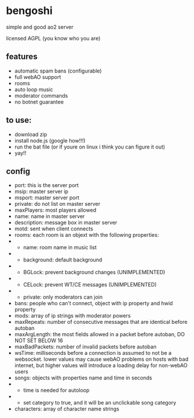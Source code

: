 # bengoshi
simple and good ao2 server

licensed AGPL (you know who you are)

features
---
- automatic spam bans (configurable)
- full webAO support
- rooms
- auto loop music
- moderator commands
- no botnet guarantee

to use:
---
- download zip
- install node.js (google how!!!)
- run the bat file (or if youre on linux i think you can figure it out)
- yay!!

config
---
- port: this is the server port
- msip: master server ip
- msport: master server port
- private: do not list on master server
- maxPlayers: most players allowed
- name: name in master server
- description: message box in master server
- motd: sent when client connects
- rooms: each room is an objext with the following properties:
- - name: room name in music list
- - background: default background
- - BGLock: prevent background changes (UNIMPLEMENTED)
- - CELock: prevent WT/CE messages (UNIMPLEMENTED)
- - private: only moderators can join
- bans: people who can't connect, object with ip property and hwid property
- mods: array of ip strings with moderator powers
- maxRepeats: number of consecutive messages that are identical before autoban
- maxArgLength: the most fields allowed in a packet before autoban, DO NOT SET BELOW 16
- maxBadPackets: number of invalid packets before autoban
- wsTime: milliseconds before a connection is assumed to not be a websocket. lower values may cause webAO problems on hosts with bad internet, but higher values will introduce a loading delay for non-webAO users
- songs: objects with properties name and time in seconds
- - time is needed for autoloop
- - set category to true, and it will be an unclickable song category
- characters: array of character name strings